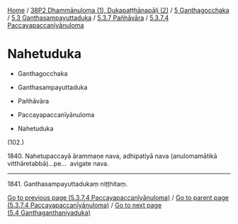 
[Home](/) / [38P2 Dhammānuloma (1), Dukapaṭṭhānapāḷi (2)](../../../...md) / [5 Ganthagocchaka](../../...md) / [5.3 Ganthasampayuttaduka](../...md) / [5.3.7 Pañhāvāra](...md) / [5.3.7.4 Paccayapaccanīyānuloma](../38P2/5/5.3/5.3.7/5.3.7.4.md)

# Nahetuduka

* Ganthagocchaka

* Ganthasampayuttaduka

* Pañhāvāra

* Paccayapaccanīyānuloma

* Nahetuduka

(102.)

1840\. Nahetupaccayā ārammaṇe nava, adhipatiyā nava (anulomamātikā vitthāretabbā)…pe…  avigate nava.

---

1841\. Ganthasampayuttadukaṃ niṭṭhitaṃ.



[Go to previous page (5.3.7.4 Paccayapaccanīyānuloma)](../38P2/5/5.3/5.3.7/5.3.7.4.md) / [Go to parent page (5.3.7.4 Paccayapaccanīyānuloma)](../38P2/5/5.3/5.3.7/5.3.7.4.md) / [Go to next page (5.4 Ganthaganthaniyaduka)](../../../5.4.md)


